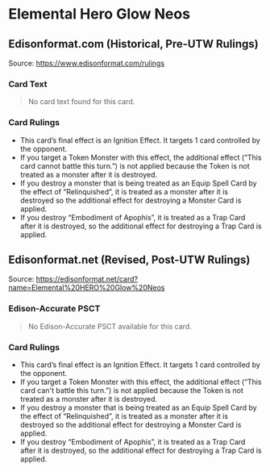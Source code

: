 # Elemental Hero Glow Neos

## Edisonformat.com (Historical, Pre-UTW Rulings)

Source: https://www.edisonformat.com/rulings

### Card Text

> No card text found for this card.

### Card Rulings

*   This card’s final effect is an Ignition Effect. It targets 1 card controlled by the opponent.
*   If you target a Token Monster with this effect, the additional effect (“This card cannot battle this turn.”) is not applied because the Token is not treated as a monster after it is destroyed.
*   If you destroy a monster that is being treated as an Equip Spell Card by the effect of “Relinquished”, it is treated as a monster after it is destroyed so the additional effect for destroying a Monster Card is applied.
*   If you destroy “Embodiment of Apophis”, it is treated as a Trap Card after it is destroyed, so the additional effect for destroying a Trap Card is applied.

## Edisonformat.net (Revised, Post-UTW Rulings)

Source: https://edisonformat.net/card?name=Elemental%20HERO%20Glow%20Neos

### Edison-Accurate PSCT

> No Edison-Accurate PSCT available for this card.

### Card Rulings

*   This card’s final effect is an Ignition Effect. It targets 1 card controlled by the opponent.
*   If you target a Token Monster with this effect, the additional effect (“This card can't battle this turn.”) is not applied because the Token is not treated as a monster after it is destroyed.
*   If you destroy a monster that is being treated as an Equip Spell Card by the effect of “Relinquished”, it is treated as a monster after it is destroyed so the additional effect for destroying a Monster Card is applied.
*   If you destroy “Embodiment of Apophis”, it is treated as a Trap Card after it is destroyed, so the additional effect for destroying a Trap Card is applied.
            